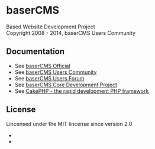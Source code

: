 baserCMS
==========
Based Website Development Project  
Copyright 2008 - 2014, baserCMS Users Community  

Documentation
-------------

- See [baserCMS Official](http://basercms.net/)
- See [baserCMS Users Community](http://sites.google.com/site/baserusers/)
- See [baserCMS Users Forum](http://forum.basercms.net/)
- See [baserCMS Core Development Project](http://project.e-catchup.jp/projects/show/basercms) 
- See [CakePHP - the rapid development PHP framework](http://cakephp.jp)

License
-------

Lincensed under the MIT lincense since version 2.0

-
-

